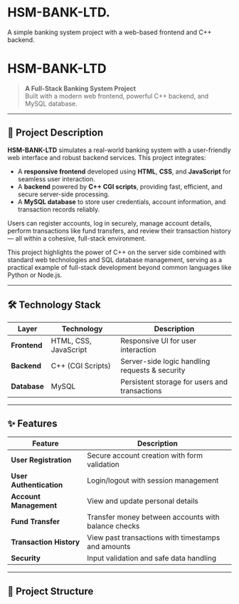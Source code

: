 # HSM-BANK-LTD.
A simple banking system project with a web-based frontend and C++ backend.

# HSM-BANK-LTD

> **A Full-Stack Banking System Project**  
> Built with a modern web frontend, powerful C++ backend, and MySQL database.

---

## 🚀 Project Description

**HSM-BANK-LTD** simulates a real-world banking system with a user-friendly web interface and robust backend services. This project integrates:

- A **responsive frontend** developed using **HTML**, **CSS**, and **JavaScript** for seamless user interaction.
- A **backend** powered by **C++ CGI scripts**, providing fast, efficient, and secure server-side processing.
- A **MySQL database** to store user credentials, account information, and transaction records reliably.

Users can register accounts, log in securely, manage account details, perform transactions like fund transfers, and review their transaction history — all within a cohesive, full-stack environment.

This project highlights the power of C++ on the server side combined with standard web technologies and SQL database management, serving as a practical example of full-stack development beyond common languages like Python or Node.js.

---

## 🛠️ Technology Stack

| Layer        | Technology          | Description                                   |
| ------------ | ------------------- | --------------------------------------------- |
| **Frontend** | HTML, CSS, JavaScript | Responsive UI for user interaction             |
| **Backend**  | C++ (CGI Scripts)    | Server-side logic handling requests & security |
| **Database** | MySQL                | Persistent storage for users and transactions  |

---

## ✨ Features

| Feature                  | Description                                      |
| ------------------------ | ------------------------------------------------|
| **User Registration**    | Secure account creation with form validation     |
| **User Authentication**  | Login/logout with session management             |
| **Account Management**   | View and update personal details                  |
| **Fund Transfer**        | Transfer money between accounts with balance checks |
| **Transaction History**  | View past transactions with timestamps and amounts|
| **Security**             | Input validation and safe data handling           |

---

## 📁 Project Structure


